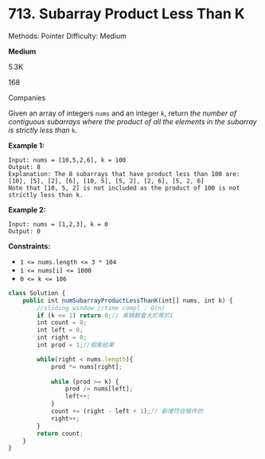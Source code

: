 # 713. Subarray Product Less Than K

Methods: Pointer
Difficulty: Medium

**Medium**

5.3K

168

Companies

Given an array of integers `nums` and an integer `k`, return *the number of contiguous subarrays where the product of all the elements in the subarray is strictly less than* `k`.

**Example 1:**

```
Input: nums = [10,5,2,6], k = 100
Output: 8
Explanation: The 8 subarrays that have product less than 100 are:
[10], [5], [2], [6], [10, 5], [5, 2], [2, 6], [5, 2, 6]
Note that [10, 5, 2] is not included as the product of 100 is not strictly less than k.

```

**Example 2:**

```
Input: nums = [1,2,3], k = 0
Output: 0

```

**Constraints:**

- `1 <= nums.length <= 3 * 104`
- `1 <= nums[i] <= 1000`
- `0 <= k <= 106`

```jsx
class Solution {
    public int numSubarrayProductLessThanK(int[] nums, int k) {
        //sliding window //time compl : O(n)
        if (k <= 1) return 0;// 乘積都會大於等於1
        int count = 0;
        int left = 0;
        int right = 0;
        int prod = 1;//相乘結果

        while(right < nums.length){
            prod *= nums[right];
        
            while (prod >= k) {
                prod /= nums[left];
                left++;
            }
            count += (right - left + 1);// 新增符合條件的 
            right++;
        }
        return count;
    }
}
```